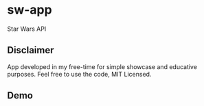 # sw-app 
Star Wars API


## Disclaimer
App developed in my free-time for simple showcase and educative purposes.
Feel free to use the code, MIT Licensed.

## Demo

